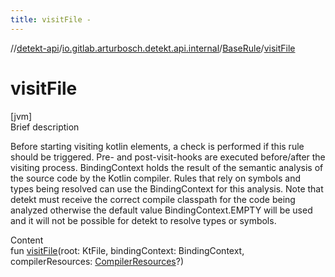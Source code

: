 ```yaml
---
title: visitFile -
---
```

//[detekt-api](../../index.md)/[io.gitlab.arturbosch.detekt.api.internal](../index.md)/[BaseRule](index.md)/[visitFile](visit-file.md)



# visitFile  
[jvm]  
Brief description  


Before starting visiting kotlin elements, a check is performed if this rule should be triggered. Pre- and post-visit-hooks are executed before/after the visiting process. BindingContext holds the result of the semantic analysis of the source code by the Kotlin compiler. Rules that rely on symbols and types being resolved can use the BindingContext for this analysis. Note that detekt must receive the correct compile classpath for the code being analyzed otherwise the default value BindingContext.EMPTY will be used and it will not be possible for detekt to resolve types or symbols.

  
Content  
fun [visitFile](visit-file.md)(root: KtFile, bindingContext: BindingContext, compilerResources: [CompilerResources](../-compiler-resources/index.md)?)  



